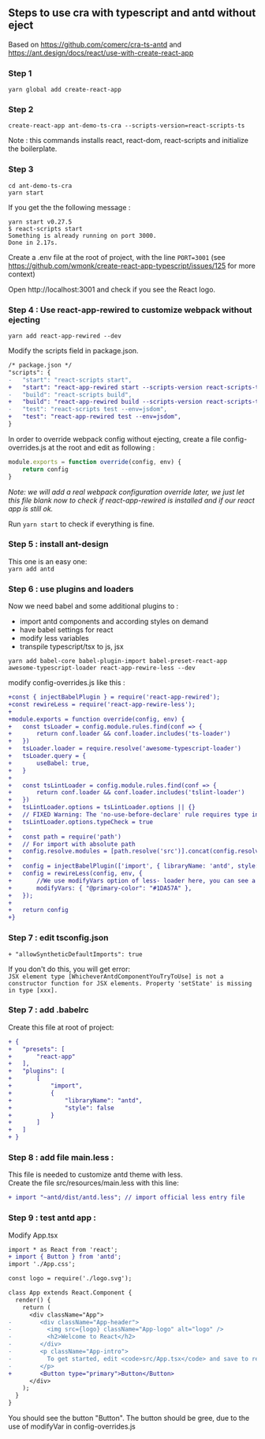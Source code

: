## Steps to use cra with typescript and antd without eject

Based on https://github.com/comerc/cra-ts-antd and https://ant.design/docs/react/use-with-create-react-app

### Step 1

```
yarn global add create-react-app
```

### Step 2

```
create-react-app ant-demo-ts-cra --scripts-version=react-scripts-ts
```

Note : this commands installs react, react-dom, react-scripts and initialize the boilerplate.

### Step 3

```
cd ant-demo-ts-cra
yarn start
```

If you get the the following message :  

```
yarn start v0.27.5
$ react-scripts start
Something is already running on port 3000.
Done in 2.17s.
```

Create a .env file at the root of project, with the line `PORT=3001`
(see https://github.com/wmonk/create-react-app-typescript/issues/125 for more context)

Open http://localhost:3001 and check if you see the React logo.


### Step 4 : Use react-app-rewired to customize webpack without ejecting

```
yarn add react-app-rewired --dev
```

Modify the scripts field in package.json.

```diff
/* package.json */
"scripts": {
-   "start": "react-scripts start",
+   "start": "react-app-rewired start --scripts-version react-scripts-ts",
-   "build": "react-scripts build",
+   "build": "react-app-rewired build --scripts-version react-scripts-ts",
-   "test": "react-scripts test --env=jsdom",
+   "test": "react-app-rewired test --env=jsdom",
}
```

In order to override webpack config without ejecting, create a file config-overrides.js at the root and edit as following : 

```ts
module.exports = function override(config, env) {
	return config
}
```

*Note: we will add a real webpack configuration override later, we just let this file blank now to check if react-app-rewired is installed and if our react app is still ok.*

Run `yarn start` to check if everything is fine.

### Step 5 : install ant-design

This one is an easy one:  
`yarn add antd`

### Step 6 : use plugins and loaders

Now we need babel and some additional plugins to : 
- import antd components and according styles on demand
- have babel settings for react
- modify less variables
- transpile typescript/tsx to js, jsx

```
yarn add babel-core babel-plugin-import babel-preset-react-app awesome-typescript-loader react-app-rewire-less --dev
```

modify config-overrides.js like this : 

```diff
+const { injectBabelPlugin } = require('react-app-rewired');
+const rewireLess = require('react-app-rewire-less');
+
+module.exports = function override(config, env) {
+	const tsLoader = config.module.rules.find(conf => {
+		return conf.loader && conf.loader.includes('ts-loader')
+	})
+	tsLoader.loader = require.resolve('awesome-typescript-loader')
+	tsLoader.query = {
+		useBabel: true,
+	}
+
+	const tsLintLoader = config.module.rules.find(conf => {
+		return conf.loader && conf.loader.includes('tslint-loader')
+	})
+	tsLintLoader.options = tsLintLoader.options || {}
+	// FIXED Warning: The 'no-use-before-declare' rule requires type infomation.
+	tsLintLoader.options.typeCheck = true
+
+	const path = require('path')
+	// For import with absolute path
+	config.resolve.modules = [path.resolve('src')].concat(config.resolve.modules)
+
+	config = injectBabelPlugin(['import', { libraryName: 'antd', style: true }], config);  // +change importing css to less
+	config = rewireLess(config, env, {
+		//We use modifyVars option of less- loader here, you can see a green button rendered on the +page after reboot start server.
+		modifyVars: { "@primary-color": "#1DA57A" },
+	});
+
+	return config
+}
```

### Step 7 : edit tsconfig.json

```dif
+ "allowSyntheticDefaultImports": true
```

If you don't do this, you will get error:  
`JSX element type [WhicheverAntdComponentYouTryToUse] is not a constructor function for JSX elements.
  Property 'setState' is missing in type [xxx].`

### Step 7 : add .babelrc

Create this file at root of project:  

```diff
+ {
+ 	"presets": [
+ 		"react-app"
+ 	],
+ 	"plugins": [
+ 		[
+ 			"import",
+ 			{
+ 				"libraryName": "antd",
+ 				"style": false
+ 			}
+ 		]
+ 	]
+ }
```

### Step 8 : add file main.less : 

This file is needed to customize antd theme with less.  
Create the file src/resources/main.less with this line: 
```diff
+ import "~antd/dist/antd.less"; // import official less entry file
```


### Step 9 : test antd app : 

Modify App.tsx

```diff
import * as React from 'react';
+ import { Button } from 'antd';
import './App.css';

const logo = require('./logo.svg');

class App extends React.Component {
  render() {
    return (
      <div className="App">
-        <div className="App-header">
-          <img src={logo} className="App-logo" alt="logo" />
-          <h2>Welcome to React</h2>
-        </div>
-        <p className="App-intro">
-          To get started, edit <code>src/App.tsx</code> and save to reload.
-        </p>
+        <Button type="primary">Button</Button>
      </div>
    );
  }
}
```

You should see the button "Button".
The button should be gree, due to the use of modifyVar in config-overrides.js 
